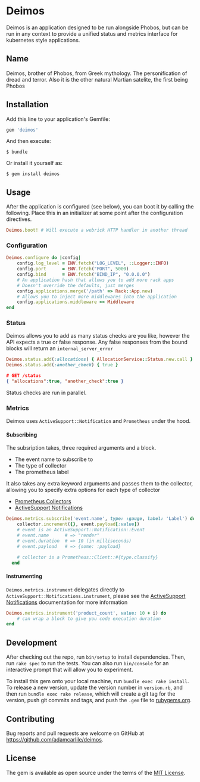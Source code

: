# Deimos

Deimos is an application designed to be run alongside Phobos, but can be run in any context to provide a unified status and metrics interface for kubernetes style applications.

## Name

Deimos, brother of Phobos, from Greek mythology. The personification of dread and terror. Also it is the other natural Martian satelite, the first being Phobos

## Installation

Add this line to your application's Gemfile:

```ruby
gem 'deimos'
```

And then execute:

    $ bundle

Or install it yourself as:

    $ gem install deimos

## Usage

After the application is configured (see below), you can boot it by calling the following. Place this in an initializer at some point after the configuration directives.

```ruby
Deimos.boot! # Will execute a webrick HTTP handler in another thread
```

### Configuration

```ruby
Deimos.configure do |config|
    config.log_level = ENV.fetch("LOG_LEVEL", ::Logger::INFO)
    config.port      = ENV.fetch("PORT", 5000)
    config.bind      = ENV.fetch("BIND_IP", "0.0.0.0")
    # An application hash that allows you to add more rack apps
    # Doesn't override the defaults, just merges
    config.applications.merge('/path' => Rack::App.new)
    # Allows you to inject more middlewares into the application
    config.applications.middleware << Middleware
end
```

### Status

Deimos allows you to add as many status checks are you like, however the API expects a true or false response. Any false responses from the bound blocks will return an `internal_server_error`

```ruby
Deimos.status.add(:allocations) { AllocationService::Status.new.call }
Deimos.status.add(:another_check) { true }
```
```json
# GET /status
{ "allocations":true, "another_check":true }
```

Status checks are run in parallel.


### Metrics

Deimos uses `ActiveSupport::Notification` and `Prometheus` under the hood. 

#### Subscribing

The subsription takes, three required arguments and a block.
* The event name to subscribe to
* The type of collector
* The prometheus label

It also takes any extra keyword arguments and passes them to the collector, allowing you to specify extra options for each type of collector

* [Prometheus Collectors](https://github.com/prometheus/client_ruby#metrics)
* [ActiveSupport Notifications](https://api.rubyonrails.org/classes/ActiveSupport/Notifications.html)

```ruby
Deimos.metrics.subscribe('event.name', type: :gauge, label: 'Label') do |event, collector|
    collector.increment({}, event.payload[:value])
    # event is an ActiveSupport::Notification::Event
    # event.name      # => "render"
    # event.duration  # => 10 (in milliseconds)
    # event.payload   # => {some: :payload}

    # collector is a Prometheus::Client::#{type.classify}
  end
```

#### Instrumenting

`Deimos.metrics.instrument` delegates directly to `ActiveSupport::Notifications.instrument`, please see the [ActiveSupport Notifications](https://api.rubyonrails.org/classes/ActiveSupport/Notifications.html) documentation for more information

```ruby
Deimos.metrics.instrument('product_count', value: 10 + i) do
    # can wrap a block to give you code execution duration
end
```

## Development

After checking out the repo, run `bin/setup` to install dependencies. Then, run `rake spec` to run the tests. You can also run `bin/console` for an interactive prompt that will allow you to experiment.

To install this gem onto your local machine, run `bundle exec rake install`. To release a new version, update the version number in `version.rb`, and then run `bundle exec rake release`, which will create a git tag for the version, push git commits and tags, and push the `.gem` file to [rubygems.org](https://rubygems.org).

## Contributing

Bug reports and pull requests are welcome on GitHub at https://github.com/adamcarlile/deimos.

## License

The gem is available as open source under the terms of the [MIT License](https://opensource.org/licenses/MIT).
